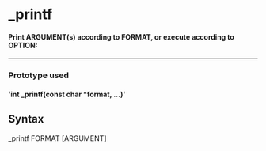 # **_printf**
#### Print ARGUMENT(s) according to FORMAT, or execute according to OPTION:
---
### Prototype used
#### 'int _printf(const char *format, ...)'
## **Syntax**
_printf FORMAT [ARGUMENT]





